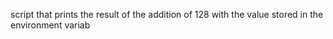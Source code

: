 script that prints the result of the addition of 128 with the value stored in the environment variab
